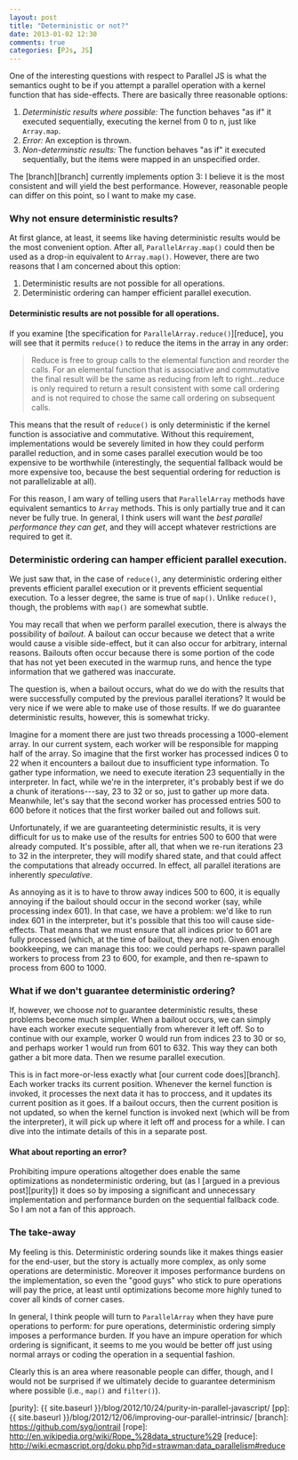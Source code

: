 ```yaml
---
layout: post
title: "Deterministic or not?"
date: 2013-01-02 12:30
comments: true
categories: [PJs, JS]
---
```


One of the interesting questions with respect to Parallel JS is what
the semantics ought to be if you attempt a parallel operation with a
kernel function that has side-effects.  There are basically three
reasonable options:

1. *Deterministic results where possible:* The function behaves "as
   if" it executed sequentially, executing the kernel from 0 to n,
   just like `Array.map`.
2. *Error:* An exception is thrown.
3. *Non-determinstic results:* The function behaves "as if" it
   executed sequentially, but the items were mapped in an unspecified
   order.

The [branch][branch] currently implements option 3: I believe it is
the most consistent and will yield the best performance.  However,
reasonable people can differ on this point, so I want to make my case.

<!-- more -->   

### Why not ensure deterministic results?

At first glance, at least, it seems like having deterministic results
would be the most convenient option.  After all, `ParallelArray.map()`
could then be used as a drop-in equivalent to `Array.map()`.  However,
there are two reasons that I am concerned about this option:

1. Deterministic results are not possible for all operations.
2. Deterministic ordering can hamper efficient parallel execution.

#### Deterministic results are not possible for all operations.

If you examine [the specification for `ParallelArray.reduce()`][reduce],
you will see that it permits `reduce()` to reduce the items in the array
in any order:

<blockquote>
Reduce is free to group calls to the elemental function and reorder
the calls. For an elemental function that is associative and
commutative the final result will be the same as reducing from left to
right...reduce is only required to return a result consistent with
some call ordering and is not required to chose the same call ordering
on subsequent calls.
</blockquote>

This means that the result of `reduce()` is only deterministic if the
kernel function is associative and commutative.  Without this
requirement, implementations would be severely limited in how they
could perform parallel reduction, and in some cases parallel execution
would be too expensive to be worthwhile (interestingly, the sequential
fallback would be more expensive too, because the best sequential
ordering for reduction is not parallelizable at all).

For this reason, I am wary of telling users that `ParallelArray`
methods have equivalent semantics to `Array` methods.  This is only
partially true and it can never be fully true.  In general, I think
users will want the *best parallel performance they can get*, and they
will accept whatever restrictions are required to get it.

### Deterministic ordering can hamper efficient parallel execution.

We just saw that, in the case of `reduce()`, any deterministic
ordering either prevents efficient parallel execution or it prevents
efficient sequential execution.  To a lesser degree, the same is true
of `map()`.  Unlike `reduce()`, though, the problems with `map()` are
somewhat subtle.

You may recall that when we perform parallel execution, there is
always the possibility of *bailout*.  A bailout can occur because we
detect that a write would cause a visible side-effect, but it can also
occur for arbitrary, internal reasons.  Bailouts often occur because
there is some portion of the code that has not yet been executed in
the warmup runs, and hence the type information that we gathered was
inaccurate.

The question is, when a bailout occurs, what do we do with the results
that were successfully computed by the previous parallel iterations?
It would be very nice if we were able to make use of those results.
If we do guarantee deterministic results, however, this is somewhat
tricky.

Imagine for a moment there are just two threads processing a
1000-element array.  In our current system, each worker will be
responsible for mapping half of the array.  So imagine that the first
worker has processed indices 0 to 22 when it encounters a bailout due
to insufficient type information.  To gather type information, we need
to execute iteration 23 sequentially in the interpreter.  In fact,
while we're in the interpreter, it's probably best if we do a chunk of
iterations---say, 23 to 32 or so, just to gather up more
data. Meanwhile, let's say that the second worker has processed
entries 500 to 600 before it notices that the first worker bailed out
and follows suit.

Unfortunately, if we are guaranteeting deterministic results, it is
very difficult for us to make use of the results for entries 500 to
600 that were already computed.  It's possible, after all, that when
we re-run iterations 23 to 32 in the interpreter, they will modify
shared state, and that could affect the computations that already
occurred. In effect, all parallel iterations are inherently
*speculative*.

As annoying as it is to have to throw away indices 500 to 600, it is
equally annoying if the bailout should occur in the second worker
(say, while processing index 601).  In that case, we have a problem:
we'd like to run index 601 in the interpreter, but it's possible that
this too will cause side-effects.  That means that we must ensure that
all indices prior to 601 are fully processed (which, at the time of
bailout, they are not).  Given enough bookkeeping, we can manage this
too: we could perhaps re-spawn parallel workers to process from 23 to
600, for example, and then re-spawn to process from 600 to 1000.

### What if we don't guarantee deterministic ordering?

If, however, we choose *not* to guarantee deterministic results, these
problems become much simpler.  When a bailout occurs, we can simply
have each worker execute sequentially from wherever it left off.  So
to continue with our example, worker 0 would run from indices 23 to 30
or so, and perhaps worker 1 would run from 601 to 632.  This way they
can both gather a bit more data.  Then we resume parallel execution.

This is in fact more-or-less exactly what
[our current code does][branch].  Each worker tracks its current
position.  Whenever the kernel function is invoked, it processes the
next data it has to proccess, and it updates its current position as
it goes.  If a bailout occurs, then the current position is not
updated, so when the kernel function is invoked next (which will be
from the interpreter), it will pick up where it left off and process
for a while.  I can dive into the intimate details of this in a
separate post.

#### What about reporting an error?

Prohibiting impure operations altogether does enable the same
optimizations as nondeterministic ordering, but (as I
[argued in a previous post][purity]) it does so by imposing a
significant and unnecessary implementation and performance burden on
the sequential fallback code.  So I am not a fan of this approach.

### The take-away

My feeling is this.  Deterministic ordering sounds like it makes
things easier for the end-user, but the story is actually more
complex, as only some operations are deterministic.  Moreover it
imposes performance burdens on the implementation, so even the "good
guys" who stick to pure operations will pay the price, at least until
optimizations become more highly tuned to cover all kinds of corner
cases.

In general, I think people will turn to `ParallelArray` when they have
pure operations to perform: for pure operations, deterministic
ordering simply imposes a performance burden. If you have an impure
operation for which ordering is significant, it seems to me you would
be better off just using normal arrays or coding the operation in a
sequential fashion.

Clearly this is an area where reasonable people can differ, though,
and I would not be surprised if we ultimately decide to guarantee
determinism where possible (i.e., `map()` and `filter()`).

[purity]: {{ site.baseurl }}/blog/2012/10/24/purity-in-parallel-javascript/
[pp]: {{ site.baseurl }}/blog/2012/12/06/improving-our-parallel-intrinsic/
[branch]: https://github.com/syg/iontrail
[rope]: http://en.wikipedia.org/wiki/Rope_%28data_structure%29
[reduce]: http://wiki.ecmascript.org/doku.php?id=strawman:data_parallelism#reduce
